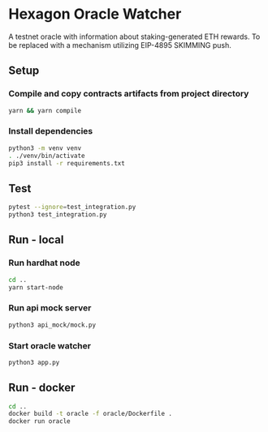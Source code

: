# Hexagon Oracle Watcher

A testnet oracle with information about staking-generated ETH rewards. To be replaced with a mechanism utilizing EIP-4895 SKIMMING push.

## Setup

### Compile and copy contracts artifacts from project directory
```bash
yarn && yarn compile
```

### Install dependencies
```bash
python3 -m venv venv
. ./venv/bin/activate
pip3 install -r requirements.txt
```

## Test
```bash
pytest --ignore=test_integration.py
python3 test_integration.py
```

## Run - local

### Run hardhat node
```bash
cd ..
yarn start-node
```

### Run api mock server
```bash
python3 api_mock/mock.py
```

### Start oracle watcher
```bash
python3 app.py
```

## Run - docker
```bash
cd ..
docker build -t oracle -f oracle/Dockerfile .
docker run oracle
```
